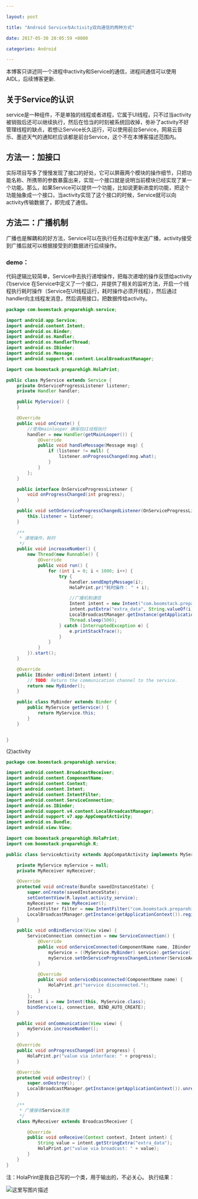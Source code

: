 ```yaml
---

layout: post 

title: "Android Service与Activity双向通信的两种方式" 

date: 2017-05-30 20:05:59 +0800 

categories: Android

---
```


本博客只讲述同一个进程中activity和Service的通信，进程间通信可以使用AIDL，后续博客更新.
## 关于Service的认识
service是一种组件，不是单独的线程或者进程，它属于UI线程，只不过当activity被销毁后还可以继续执行，然后在恰当的时刻被系统回收掉，弥补了activity不好管理线程的缺点，若想让Service长久运行，可以使用前台Service，网易云音乐、墨迹天气的通知栏应该都是前台Service，这个不在本博客描述范围内。
## 方法一：加接口
实际项目写多了慢慢发现了接口的好处，它可以屏蔽两个模块的操作细节，只把功能名称、所携带的参数暴露出来，实现一个接口就是说明当前模块已经实现了某一个功能。那么，如果Service可以提供一个功能，比如说更新进度的功能，把这个功能抽象成一个接口，当activity实现了这个接口的时候，Service就可以向activity传输数据了，即完成了通信。
## 方法二：广播机制
广播也是解耦和的好方法，Service可以在执行任务过程中发送广播，activity接受到广播后就可以根据接受到的数据进行后续操作。
### demo：
代码逻辑比较简单，Service中去执行递增操作，把每次递增的操作反馈给activity  
(1)service
在Service中定义了一个接口，并提供了相关的监听方法，开启一个线程执行耗时操作（Service在UI线程运行，耗时操作必须开线程），然后通过handler向主线程发消息，然后调用接口，把数据传给activity。
```java
package com.boomstack.preparehigh.service;

import android.app.Service;
import android.content.Intent;
import android.os.Binder;
import android.os.Handler;
import android.os.HandlerThread;
import android.os.IBinder;
import android.os.Message;
import android.support.v4.content.LocalBroadcastManager;

import com.boomstack.preparehigh.HolaPrint;

public class MyService extends Service {
    private OnServiceProgressListener listener;
    private Handler handler;

    public MyService() {
    }

    @Override
    public void onCreate() {
        //使用mainlooper 确保在UI线程执行
        handler = new Handler(getMainLooper()) {
            @Override
            public void handleMessage(Message msg) {
                if (listener != null) {
                    listener.onProgressChanged(msg.what);
                }
            }
        };
    }

    public interface OnServiceProgressListener {
        void onProgressChanged(int progress);
    }

    public void setOnServiceProgressChangedListener(OnServiceProgressListener listener) {
        this.listener = listener;
    }

    /**
     * 递增操作，耗时
     */
    public void increaseNumber() {
        new Thread(new Runnable() {
            @Override
            public void run() {
                for (int i = 0; i < 1000; i++) {
                    try {
                        handler.sendEmptyMessage(i);
                        HolaPrint.pr("耗时操作： " + i);

                        //广播机制通信
                        Intent intent = new Intent("com.boomstack.preparehigh.service");
                        intent.putExtra("extra_data", String.valueOf(i));
                        LocalBroadcastManager.getInstance(getApplicationContext()).sendBroadcast(intent);
                        Thread.sleep(500);
                    } catch (InterruptedException e) {
                        e.printStackTrace();
                    }
                }
            }
        }).start();
    }

    @Override
    public IBinder onBind(Intent intent) {
        // TODO: Return the communication channel to the service.
        return new MyBinder();
    }

    public class MyBinder extends Binder {
        public MyService getService() {
            return MyService.this;
        }
    }


}

```
(2)activity
```java
package com.boomstack.preparehigh.service;

import android.content.BroadcastReceiver;
import android.content.ComponentName;
import android.content.Context;
import android.content.Intent;
import android.content.IntentFilter;
import android.content.ServiceConnection;
import android.os.IBinder;
import android.support.v4.content.LocalBroadcastManager;
import android.support.v7.app.AppCompatActivity;
import android.os.Bundle;
import android.view.View;

import com.boomstack.preparehigh.HolaPrint;
import com.boomstack.preparehigh.R;

public class ServiceActivity extends AppCompatActivity implements MyService.OnServiceProgressListener {

    private MyService myService = null;
    private MyReceiver myReceiver;

    @Override
    protected void onCreate(Bundle savedInstanceState) {
        super.onCreate(savedInstanceState);
        setContentView(R.layout.activity_service);
        myReceiver = new MyReceiver();
        IntentFilter filter = new IntentFilter("com.boomstack.preparehigh.service");
        LocalBroadcastManager.getInstance(getApplicationContext()).registerReceiver(myReceiver, filter);
    }

    public void onBindService(View view) {
        ServiceConnection connection = new ServiceConnection() {
            @Override
            public void onServiceConnected(ComponentName name, IBinder service) {
                myService = ((MyService.MyBinder) service).getService();
                myService.setOnServiceProgressChangedListener(ServiceActivity.this);
            }

            @Override
            public void onServiceDisconnected(ComponentName name) {
                HolaPrint.pr("service disconnected.");
            }
        };
        Intent i = new Intent(this, MyService.class);
        bindService(i, connection, BIND_AUTO_CREATE);
    }

    public void onCommunication(View view) {
        myService.increaseNumber();
    }

    @Override
    public void onProgressChanged(int progress) {
        HolaPrint.pr("value via interface: " + progress);
    }

    @Override
    protected void onDestroy() {
        super.onDestroy();
        LocalBroadcastManager.getInstance(getApplicationContext()).unregisterReceiver(myReceiver);
    }

    /**
     * 广播接收Service消息
     */
    class MyReceiver extends BroadcastReceiver {

        @Override
        public void onReceive(Context context, Intent intent) {
            String value = intent.getStringExtra("extra_data");
            HolaPrint.pr("value via broadcast: " + value);
        }
    }
}

```
注：HolaPrint是我自己写的一个类，用于输出的，不必关心。
执行结果：

![这里写图片描述](http://img.blog.csdn.net/20170310003822334?watermark/2/text/aHR0cDovL2Jsb2cuY3Nkbi5uZXQvZXRoYW5ob2xh/font/5a6L5L2T/fontsize/400/fill/I0JBQkFCMA==/dissolve/70/gravity/SouthEast)
